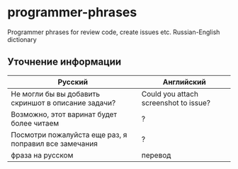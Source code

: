 # programmer-phrases
Programmer phrases for review code, create issues etc. Russian-English dictionary

## Уточнение информации

| Русский | Английский|
|-------- | --------- |
| Не могли бы вы добавить скриншот в описание задачи? |  Could you attach screenshot to issue? |
| Возможно, этот варинат будет более читаем | ? |
| Посмотри пожалуйста еще раз, я поправил все замечания | ? |
| фраза на русском | перевод |
